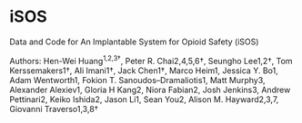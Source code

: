 # iSOS
Data and Code for An Implantable System for Opioid Safety (iSOS)

Authors: Hen-Wei Huang<sup>1,2,3†</sup>, Peter R. Chai2,4,5,6†, Seungho Lee1,2†, Tom Kerssemakers1†, Ali Imani1†, Jack Chen1†, Marco Heim1, Jessica Y. Bo1, Adam Wentworth1, Fokion T. Sanoudos–Dramaliotis1, Matt Murphy3, Alexander Alexiev1, Gloria H Kang2, Niora Fabian2, Josh Jenkins3, Andrew Pettinari2, Keiko Ishida2, Jason Li1, Sean You2, Alison M. Hayward2,3,7, Giovanni Traverso1,3,8†
